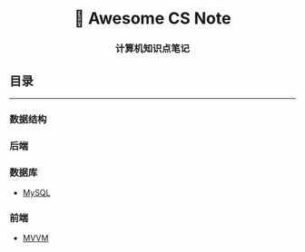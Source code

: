 <h1 align="center"> 🚀 Awesome CS Note </h1>

<h3 align="center"> 计算机知识点笔记 </h1>

## 目录
---
### 数据结构

### 后端

### 数据库
- [MySQL](MySQL.md)

### 前端
- [MVVM](前端/MVVM.md)


